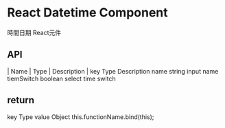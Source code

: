 # React Datetime Component
時間日期 React元件

## API
| Name         | Type    | Description |
key                Type               Description
name               string             input name 
tiemSwitch         boolean            select time switch


## return 
key                Type
value              Object             this.functionName.bind(this);

